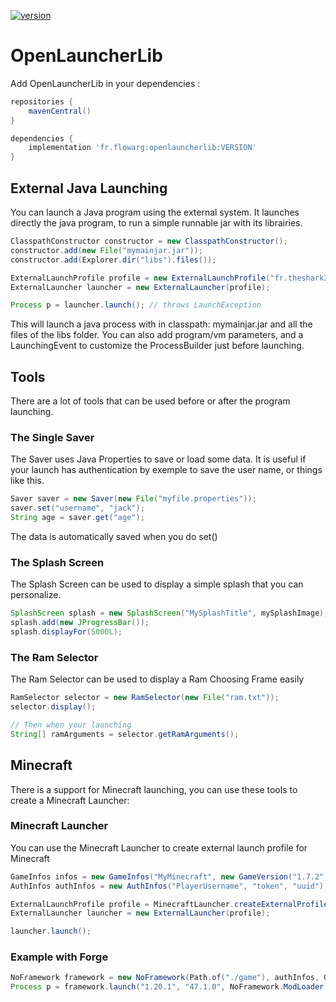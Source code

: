 [version]: https://img.shields.io/maven-central/v/fr.flowarg/openlauncherlib.svg?label=Download
[download]: https://search.maven.org/search?q=g:%22fr.flowarg%22%20AND%20a:%22openlauncherlib%22

[ ![version][] ][download]

# OpenLauncherLib

Add OpenLauncherLib in your dependencies :

```groovy
repositories {
    mavenCentral()
}
```

```groovy
dependencies {
    implementation 'fr.flowarg:openlauncherlib:VERSION'
}
```

## External Java Launching

You can launch a Java program using the external system. It launches directly the java program, to run a simple runnable jar with its librairies.

```java
ClasspathConstructor constructor = new ClasspathConstructor();
constructor.add(new File("mymainjar.jar"));
constructor.add(Explorer.dir("libs").files());

ExternalLaunchProfile profile = new ExternalLaunchProfile("fr.theshark34.MyClass", classpath.make());
ExternalLauncher launcher = new ExternalLauncher(profile);

Process p = launcher.launch(); // throws LaunchException
```

This will launch a java process with in classpath: mymainjar.jar and all the files of the libs folder.
You can also add program/vm parameters, and a LaunchingEvent to customize the ProcessBuilder just before launching.

## Tools

There are a lot of tools that can be used before or after the program launching.

### The Single Saver

The Saver uses Java Properties to save or load some data. It is useful if your launch has authentication by exemple to save the user name, or things like this.

```java
Saver saver = new Saver(new File("myfile.properties"));
saver.set("username", "jack");
String age = saver.get("age");
```

The data is automatically saved when you do set()

### The Splash Screen

The Splash Screen can be used to display a simple splash that you can personalize.

```java
SplashScreen splash = new SplashScreen("MySplashTitle", mySplashImage);
splash.add(new JProgressBar());
splash.displayFor(5000L);
```

### The Ram Selector

The Ram Selector can be used to display a Ram Choosing Frame easily

```java
RamSelector selector = new RamSelector(new File("ram.txt"));
selector.display();

// Then when your launching
String[] ramArguments = selector.getRamArguments();
```

## Minecraft

There is a support for Minecraft launching, you can use these tools to create a Minecraft Launcher:

### Minecraft Launcher

You can use the Minecraft Launcher to create external launch profile for Minecraft

```java
GameInfos infos = new GameInfos("MyMinecraft", new GameVersion("1.7.2", GameType.V1_7_2_LOWER), new GameTweak[] {GameTweak.FORGE});
AuthInfos authInfos = new AuthInfos("PlayerUsername", "token", "uuid");

ExternalLaunchProfile profile = MinecraftLauncher.createExternalProfile(infos, GameFolder.BASIC, authInfos);
ExternalLauncher launcher = new ExternalLauncher(profile);

launcher.launch();
```

### Example with Forge

```java
NoFramework framework = new NoFramework(Path.of("./game"), authInfos, GameFolder.BASIC);
Process p = framework.launch("1.20.1", "47.1.0", NoFramework.ModLoader.FORGE);
```
